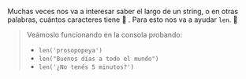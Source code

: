 Muchas veces nos va a interesar saber el largo de un string, o en otras palabras, cuántos caracteres tiene :straight_ruler: . Para esto nos va a ayudar `len`. :star_struck:

> Veámoslo funcionando en la consola probando:
>
> * `len('prosopopeya')`
> * `len("Buenos días a todo el mundo")`
> * `len('¿No tenés 5 minutos?')`